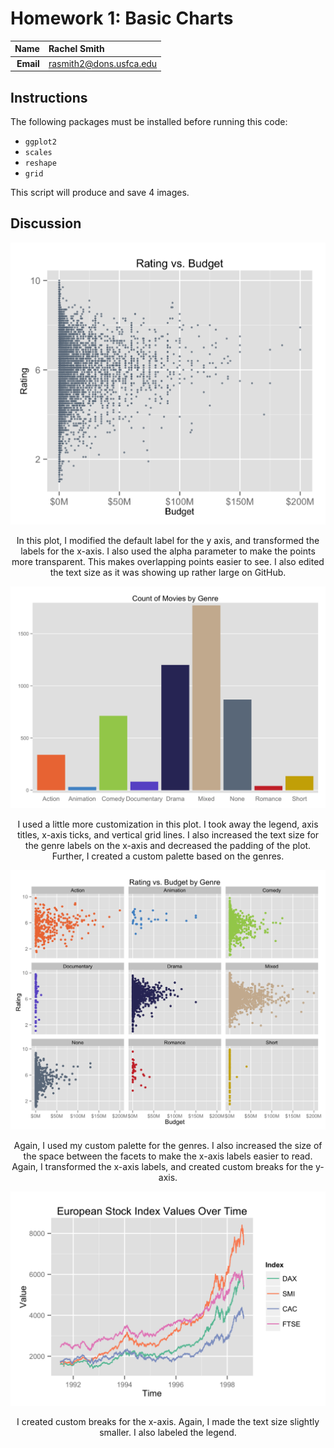 Homework 1: Basic Charts
==============================

| **Name**  | Rachel Smith  |
|----------:|:-------------|
| **Email** | rasmith2@dons.usfca.edu |

## Instructions ##
The following packages must be installed before running this code: 

+ `ggplot2`
+ `scales`
+ `reshape`
+ `grid`

This script will produce and save 4 images. 

## Discussion ##

![Plot 1](hw1-scatter.png)
<p align="center"> In this plot, I modified the default label for the y axis, and transformed the labels for the x-axis. I also used the alpha parameter to make the points more transparent. This makes overlapping points easier to see. I also edited the text size as it was showing up rather large on GitHub. </p>


![Plot 2](hw1-bar.png)
<p align="center"> I used a little more customization in this plot. I took away the legend, axis titles, x-axis ticks, and vertical grid lines. I also increased the text size for the genre labels on the x-axis and decreased the padding of the plot. Further, I created a custom palette based on the genres. </p>


![Plot 3](hw1-multiples.png)
<p align="center"> Again, I used my custom palette for the genres. I also increased the size of the space between the facets to make the x-axis labels easier to read. Again, I transformed the x-axis labels, and created custom breaks for the y-axis. </p>

![Plot 4](hw1-multiline.png)
<p align="center"> I created custom breaks for the x-axis. Again, I made the text size slightly smaller. I also labeled the legend. </p>